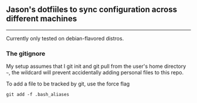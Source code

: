 ## Jason's dotfiiles to sync configuration across different machines
---

Currently only tested on debian-flavored distros.


### The gitignore

My setup assumes that I git init and git pull from the user's home directory `~`, the wildcard will prevent accidentally adding personal files to this repo.

To add a file to be tracked by git, use the force flag

`git add -f .bash_aliases`
